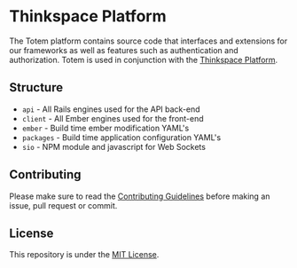 # Thinkspace Platform
The Totem platform contains source code that interfaces and extensions for our frameworks as well as features such as authentication and authorization. Totem is used in conjunction with the [Thinkspace Platform](https://github.com/sixthedge/cellar/tree/master/src/thinkspace).

## Structure
- `api`      - All Rails engines used for the API back-end
- `client`   - All Ember engines used for the front-end
- `ember`    - Build time ember modification YAML's
- `packages` - Build time application configuration YAML's
- `sio`      - NPM module and javascript for Web Sockets

## Contributing
Please make sure to read the [Contributing Guidelines](https://github.com/sixthedge/cellar/blob/master/CONTRIBUTING.md) before making an issue, pull request or commit.

## License
This repository is under the [MIT License](https://github.com/sixthedge/cellar/blob/master/LICENSE.md).